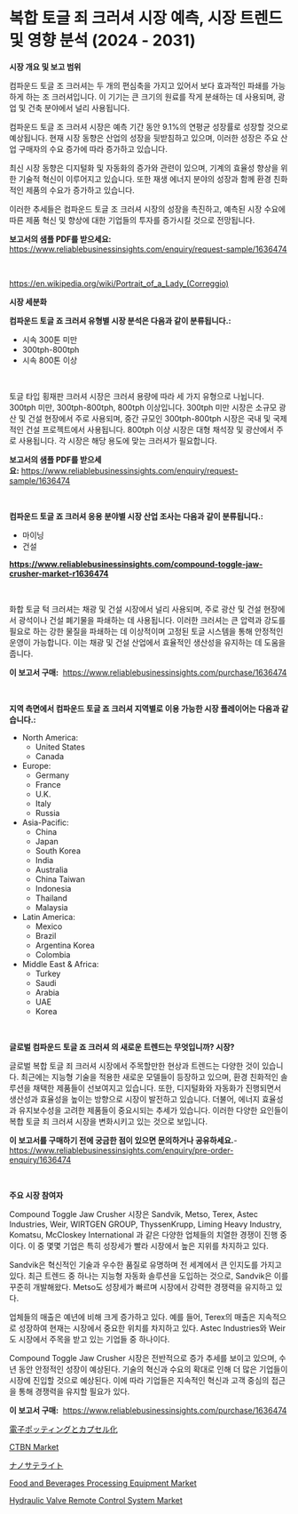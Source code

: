<p><h1>복합 토글 죄 크러셔 시장 예측, 시장 트렌드 및 영향 분석 (2024 - 2031)</h1></p><p><strong>시장 개요 및 보고 범위</strong></p>
<p><p>컴파운드 토글 조 크러셔는 두 개의 편심축을 가지고 있어서 보다 효과적인 파쇄를 가능하게 하는 조 크러셔입니다. 이 기기는 큰 크기의 원료를 작게 분쇄하는 데 사용되며, 광업 및 건축 분야에서 널리 사용됩니다.</p><p>컴파운드 토글 조 크러셔 시장은 예측 기간 동안 9.1%의 연평균 성장률로 성장할 것으로 예상됩니다. 현재 시장 동향은 산업의 성장을 뒷받침하고 있으며, 이러한 성장은 주요 산업 구매자의 수요 증가에 따라 증가하고 있습니다.</p><p>최신 시장 동향은 디지털화 및 자동화의 증가와 관련이 있으며, 기계의 효율성 향상을 위한 기술적 혁신이 이루어지고 있습니다. 또한 재생 에너지 분야의 성장과 함께 환경 친화적인 제품의 수요가 증가하고 있습니다.</p><p>이러한 추세들은 컴파운드 토글 조 크러셔 시장의 성장을 촉진하고, 예측된 시장 수요에 따른 제품 혁신 및 향상에 대한 기업들의 투자를 증가시킬 것으로 전망됩니다.</p></p>
<p><strong>보고서의 샘플 PDF를 받으세요:</strong> <a href="https://www.reliablebusinessinsights.com/enquiry/request-sample/1636474">https://www.reliablebusinessinsights.com/enquiry/request-sample/1636474</a></p>
<p>&nbsp;</p>
<p><a href="https://en.wikipedia.org/wiki/Portrait_of_a_Lady_(Correggio)">https://en.wikipedia.org/wiki/Portrait_of_a_Lady_(Correggio)</a></p>
<p><strong>시장 세분화</strong></p>
<p><strong>컴파운드 토글 죠 크러셔 유형별 시장 분석은 다음과 같이 분류됩니다.:</strong></p>
<p><ul><li>시속 300톤 미만</li><li>300tph-800tph</li><li>시속 800톤 이상</li></ul></p>
<p>&nbsp;</p>
<p><p>토글 타입 횡재판 크러셔 시장은 크러셔 용량에 따라 세 가지 유형으로 나뉩니다. 300tph 미만, 300tph-800tph, 800tph 이상입니다. 300tph 미만 시장은 소규모 광산 및 건설 현장에서 주로 사용되며, 중간 규모인 300tph-800tph 시장은 국내 및 국제적인 건설 프로젝트에서 사용됩니다. 800tph 이상 시장은 대형 채석장 및 광산에서 주로 사용됩니다. 각 시장은 해당 용도에 맞는 크러셔가 필요합니다.</p></p>
<p><strong>보고서의 샘플 PDF를 받으세요:</strong>&nbsp;<a href="https://www.reliablebusinessinsights.com/enquiry/request-sample/1636474">https://www.reliablebusinessinsights.com/enquiry/request-sample/1636474</a></p>
<p>&nbsp;</p>
<p><strong> 컴파운드 토글 죠 크러셔 응용 분야별 시장 산업 조사는 다음과 같이 분류됩니다.:</strong></p>
<p><ul><li>마이닝</li><li>건설</li></ul></p>
<p><strong><a href="https://www.reliablebusinessinsights.com/compound-toggle-jaw-crusher-market-r1636474">https://www.reliablebusinessinsights.com/compound-toggle-jaw-crusher-market-r1636474</a></strong></p>
<p>&nbsp;</p>
<p><p>화합 토글 턱 크러셔는 채광 및 건설 시장에서 널리 사용되며, 주로 광산 및 건설 현장에서 광석이나 건설 폐기물을 파쇄하는 데 사용됩니다. 이러한 크러셔는 큰 압력과 강도를 필요로 하는 강한 물질을 파쇄하는 데 이상적이며 고정된 토글 시스템을 통해 안정적인 운영이 가능합니다. 이는 채광 및 건설 산업에서 효율적인 생산성을 유지하는 데 도움을 줍니다.</p></p>
<p><strong>이 보고서 구매:</strong>&nbsp; <a href="https://www.reliablebusinessinsights.com/purchase/1636474">https://www.reliablebusinessinsights.com/purchase/1636474</a></p>
<p>&nbsp;</p>
<p><strong>지역 측면에서 컴파운드 토글 죠 크러셔 지역별로 이용 가능한 시장 플레이어는 다음과 같습니다.:</strong></p>
<p><ul>
    <li>
        North America:
        <ul>
            <li>United States</li>
            <li>Canada</li>
        </ul>
    </li>
    <li>
        Europe:
        <ul>
            <li>Germany</li>
            <li>France</li>
            <li>U.K.</li>
            <li>Italy</li>
            <li>Russia</li>
        </ul>
    </li>
    <li>
        Asia-Pacific:
        <ul>
            <li>China</li>
            <li>Japan</li>
            <li>South Korea</li>
            <li>India</li>
            <li>Australia</li>
            <li>China Taiwan</li>
            <li>Indonesia</li>
            <li>Thailand</li>
            <li>Malaysia</li>
        </ul>
    </li>
    <li>
        Latin America:
        <ul>
            <li>Mexico</li>
            <li>Brazil</li>
            <li>Argentina Korea</li>
            <li>Colombia</li>
        </ul>
    </li>
    <li>
        Middle East & Africa:
        <ul>
            <li>Turkey</li>
            <li>Saudi</li>
            <li>Arabia</li>
            <li>UAE</li>
            <li>Korea</li>
        </ul>
    </li>
    </ul></p>
<p>&nbsp;</p>
<p><strong>글로벌 컴파운드 토글 죠 크러셔 의 새로운 트렌드는 무엇입니까? 시장?</strong></p>
<p><p>글로벌 복합 토글 죄 크러셔 시장에서 주목할만한 현상과 트렌드는 다양한 것이 있습니다. 최근에는 지능형 기술을 적용한 새로운 모델들이 등장하고 있으며, 환경 친화적인 솔루션을 채택한 제품들이 선보여지고 있습니다. 또한, 디지털화와 자동화가 진행되면서 생산성과 효율성을 높이는 방향으로 시장이 발전하고 있습니다. 더불어, 에너지 효율성과 유지보수성을 고려한 제품들이 중요시되는 추세가 있습니다. 이러한 다양한 요인들이 복합 토글 죄 크러셔 시장을 변화시키고 있는 것으로 보입니다.</p></p>
<p><strong>이 보고서를 구매하기 전에 궁금한 점이 있으면 문의하거나 공유하세요.</strong>- <a href="https://www.reliablebusinessinsights.com/enquiry/pre-order-enquiry/1636474">https://www.reliablebusinessinsights.com/enquiry/pre-order-enquiry/1636474</a></p>
<p>&nbsp;</p>
<p><strong>주요 시장 참여자</strong></p>
<p><p>Compound Toggle Jaw Crusher 시장은 Sandvik, Metso, Terex, Astec Industries, Weir, WIRTGEN GROUP, ThyssenKrupp, Liming Heavy Industry, Komatsu, McCloskey International 과 같은 다양한 업체들의 치열한 경쟁이 진행 중이다. 이 중 몇몇 기업은 특히 성장세가 빨라 시장에서 높은 지위를 차지하고 있다.</p><p>Sandvik은 혁신적인 기술과 우수한 품질로 유명하며 전 세계에서 큰 인지도를 가지고 있다. 최근 트렌드 중 하나는 지능형 자동화 솔루션을 도입하는 것으로, Sandvik은 이를 꾸준히 개발해왔다. Metso도 성장세가 빠르며 시장에서 강력한 경쟁력을 유지하고 있다.</p><p>업체들의 매출은 예년에 비해 크게 증가하고 있다. 예를 들어, Terex의 매출은 지속적으로 성장하여 현재는 시장에서 중요한 위치를 차지하고 있다. Astec Industries와 Weir도 시장에서 주목을 받고 있는 기업들 중 하나이다.</p><p>Compound Toggle Jaw Crusher 시장은 전반적으로 증가 추세를 보이고 있으며, 수년 동안 안정적인 성장이 예상된다. 기술의 혁신과 수요의 확대로 인해 더 많은 기업들이 시장에 진입할 것으로 예상된다. 이에 따라 기업들은 지속적인 혁신과 고객 중심의 접근을 통해 경쟁력을 유지할 필요가 있다.</p></p>
<p><strong>이 보고서 구매:</strong>&nbsp;&nbsp;<a href="https://www.reliablebusinessinsights.com/purchase/1636474">https://www.reliablebusinessinsights.com/purchase/1636474</a></p>
<p><p><a href="https://medium.com/@hmjvxcbc3/2024%E5%B9%B4%E3%81%8B%E3%82%892031%E5%B9%B4%E3%81%BE%E3%81%A7%E3%81%AE%E6%9C%9F%E9%96%93%E3%81%AB%E3%81%8A%E3%81%91%E3%82%8B%E9%9B%BB%E5%AD%90%E3%83%9D%E3%83%83%E3%83%86%E3%82%A3%E3%83%B3%E3%82%B0%E3%81%8A%E3%82%88%E3%81%B3%E5%B0%81%E6%AD%A2%E5%B8%82%E5%A0%B4%E3%81%AE%E6%96%B0%E8%88%88%E3%83%88%E3%83%AC%E3%83%B3%E3%83%89%E3%81%A8%E5%B0%86%E6%9D%A5%E3%81%AE%E5%B1%95%E6%9C%9B-8ea15ea0ab76">電子ポッティングとカプセル化</a></p><p><a href="https://github.com/amapolalg/Market-Research-Report-List-1/blob/main/ctbn-market.md">CTBN Market</a></p><p><a href="https://medium.com/@hmjvxcbc3/%E3%83%8A%E3%83%8E%E8%A1%9B%E6%98%9F%E5%B8%82%E5%A0%B4-%E3%82%B0%E3%83%AD%E3%83%BC%E3%83%90%E3%83%AB%E5%B8%82%E5%A0%B4%E3%81%AE%E3%82%A4%E3%83%B3%E3%82%B5%E3%82%A4%E3%83%88%E3%81%A8%E8%B2%A9%E5%A3%B2%E5%8B%95%E5%90%91-2024%E5%B9%B4%E3%81%8B%E3%82%892031%E5%B9%B4%E3%81%BE%E3%81%A7-b188bbda4d2e">ナノサテライト</a></p><p><a href="https://issuu.com/reportprime-2/docs/food-and-beverages-processing-equipment-market-siz">Food and Beverages Processing Equipment Market</a></p><p><a href="https://issuu.com/reportprime-2/docs/hydraulic-valve-remote-control-system-market-size-">Hydraulic Valve Remote Control System Market</a></p></p>